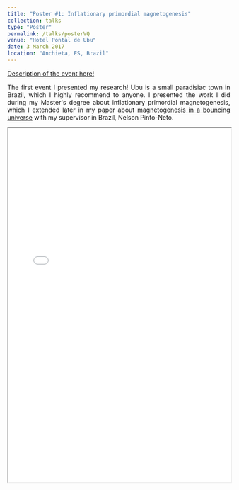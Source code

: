 ```yaml
---
title: "Poster #1: Inflationary primordial magnetogenesis"
collection: talks
type: "Poster"
permalink: /talks/posterVQ
venue: "Hotel Pontal de Ubu"
date: 3 March 2017
location: "Anchieta, ES, Brazil"
---
```


<style>
body {
text-align: justify}
</style>

[Description of the event here!](https://www.cosmo-ufes.org/vq2017.html)

The first event I presented my research! Ubu is a small paradisiac town in Brazil, which I highly recommend to anyone. I presented the work I did during my Master's degree about inflationary primordial magnetogenesis, which I extended later in my paper about [magnetogenesis in a bouncing universe](/publications/magnetoBounceDust) with my supervisor in Brazil, Nelson Pinto-Neto.

<iframe width="100%" height="800" src="posterPMF.pdf">
